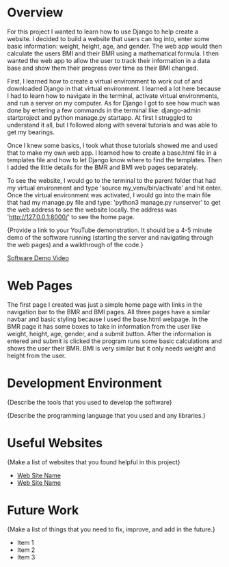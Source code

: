 # Overview

For this project I wanted to learn how to use Django to help create a website. I decided to build a website that users can log into, enter some basic information: weight, height, age, and gender. The web app would then calculate the users BMI and their BMR using a mathematical formula. I then wanted the web app to allow the user to track their information in a data base and show them their progress over time as their BMI changed.

First, I learned how to create a virtual environment to work out of and downloaded Django in that virtual environment. I learned a lot here because I had to learn how to navigate in the terminal, activate virtual environments, and run a server on my computer. As for Django I got to see how much was done by entering a few commands in the terminal like: django-admin startproject and python manage.py startapp. At first I struggled to understand it all, but I followed along with several tutorials and was able to get my bearings. 

Once I knew some basics, I took what those tutorials showed me and used that to make my own web app. I learned how to create a base.html file in a templates file and how to let Django know where to find the templates. Then I added the little details for the BMR and BMI web pages separately. 

To see the website, I would go to the terminal to the parent folder that had my virtual environment and type 'source my_venv/bin/activate' and hit enter. Once the virtual environment was activated, I would go into the main file that had my manage.py file and type: 'python3 manage.py runserver' to get the web address to see the website locally. the address was 'http://127.0.0.1:8000/' to see the home page.


{Provide a link to your YouTube demonstration.  It should be a 4-5 minute demo of the software running (starting the server and navigating through the web pages) and a walkthrough of the code.}

[Software Demo Video](http://youtube.link.goes.here)

# Web Pages

The first page I created was just a simple home page with links in the navigation bar to the BMR and BMI pages. All three pages have a similar navbar and basic styling because I used the base.html webpage. In the BMR page it has some boxes to take in information from the user like weight, height, age, gender, and a submit button. After the information is entered and submit is clicked the program runs some basic calculations and shows the user their BMR. BMI is very similar but it only needs weight and height from the user.

# Development Environment

{Describe the tools that you used to develop the software}

{Describe the programming language that you used and any libraries.}

# Useful Websites

{Make a list of websites that you found helpful in this project}
* [Web Site Name](http://url.link.goes.here)
* [Web Site Name](http://url.link.goes.here)

# Future Work

{Make a list of things that you need to fix, improve, and add in the future.}
* Item 1
* Item 2
* Item 3
